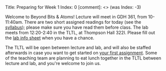 Title: Preparing for Week 1
Index: 0
[comment]: <> (was Index: -3)

Welcome to Beyond Bits & Atoms! Lecture will meet in GDH 361, from 10-11:40am. There are two short assigned readings for today (see the [syllabus]({filename}/pages/syllabus.html)); please make sure you have read them before class. The lab meets from 12:20-2:40 in the TLTL, at Thompson Hall 322I. Please fill out the [lab info sheet]({filename}/logistics/lab_info_sheet.md) when you have a chance.

The TLTL will be open between lecture and lab, and will also be staffed afterwards in case you want to get started on [your first assignment]({filename}/assignments/omni-animal.md). Some of the teaching team are planning to eat lunch together in the TLTL between lecture and lab, and you're welcome to join us.
